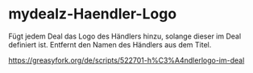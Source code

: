 # mydealz-Haendler-Logo
Fügt jedem Deal das Logo des Händlers hinzu, solange dieser im Deal definiert ist. Entfernt den Namen des Händlers aus dem Titel. 

https://greasyfork.org/de/scripts/522701-h%C3%A4ndlerlogo-im-deal
